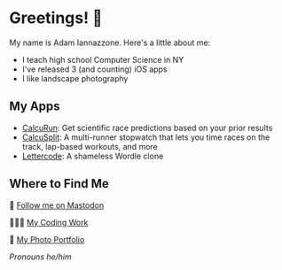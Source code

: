 # Greetings! 👋

My name is Adam Iannazzone. Here's a little about me:
* I teach high school Computer Science in NY
* I've released 3 (and counting) iOS apps
* I like landscape photography

## My Apps
* [CalcuRun](https://apps.apple.com/us/app/calcurun/id1554474187): Get scientific race predictions based on your prior results
* [CalcuSplit](https://apps.apple.com/us/app/calcusplit/id1563953421): A multi-runner stopwatch that lets you time races on the track, lap-based workouts, and more
* [Lettercode](https://apps.apple.com/us/app/lettercode/id1603512717): A shameless Wordle clone

## Where to Find Me
🐘 <a rel="me" href="https://csed.social/@aiannazzone">Follow me on Mastodon</a>

🧑🏻‍💻 <a href="https://apps.iannaz.zone">My Coding Work</a>

📸 <a href="https://photos.iannaz.zone">My Photo Portfolio</a>

_Pronouns he/him_
